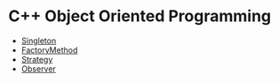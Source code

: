 # C++ Object Oriented Programming

- [Singleton](./singleton/README.md)
- [FactoryMethod](./factory-method/README.md)
- [Strategy](./strategy/README.md)
- [Observer](./observer/README.md)
